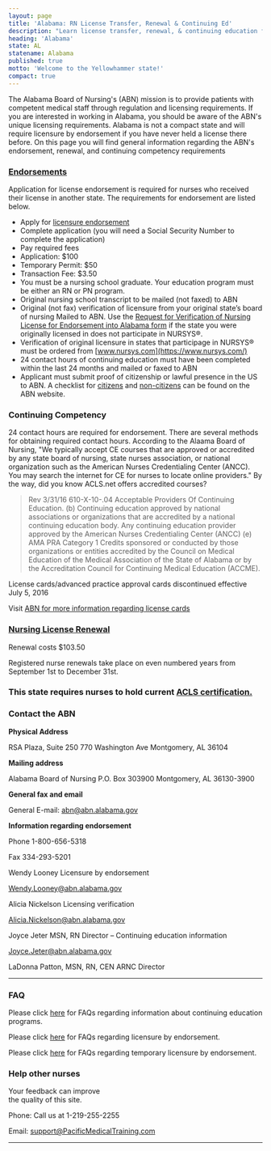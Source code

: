 ```yaml
---
layout: page
title: 'Alabama: RN License Transfer, Renewal & Continuing Ed'
description: "Learn license transfer, renewal, & continuing education for RNs in Alabama. Follow steps to keep your license up-to-date.\r"
heading: 'Alabama'
state: AL
statename: Alabama
published: true
motto: 'Welcome to the Yellowhammer state!'
compact: true
---
```


The Alabama Board of Nursing's (ABN) mission is to provide patients with
competent medical staff through regulation and licensing requirements.
If you are interested in working in Alabama, you should be aware of the
ABN's unique licensing requirements. Alabama is not a compact state and
will require licensure by endorsement if you have never held a license
there before. On this page you will find general information regarding
the ABN's endorsement, renewal, and continuing competency requirements

### [Endorsements](https://www.abn.alabama.gov/faq/how-do-i-know-if-i-am-supposed-to-request-a-verification-of-my-original-licensure-from-nursys/)

Application for license endorsement is required for nurses who received
their license in another state. The requirements for endorsement are
listed below.

-   Apply for [licensure
    endorsement](https://www.abn.alabama.gov/licensing/apply/licensure-by-endorsement/endorsement-basic-requirements/)
-   Complete application (you will need a Social Security Number to
    complete the application)
-   Pay required fees
  -   Application: \$100
  -   Temporary Permit: \$50
  -   Transaction Fee: \$3.50
-   You must be a nursing school graduate. Your education program must
    be either an RN or PN program.
-   Original nursing school transcript to be mailed (not faxed) to ABN
-   Original (not fax) verification of licensure from your original
    state’s board of nursing Mailed to ABN. Use the [Request for
    Verification of Nursing License for Endorsement into Alabama
    form](https://www.abn.alabama.gov/wp-content/uploads/2016/03/Verification-Request-Form1.pdf)
    if the state you were originally licensed in does not participate in
    NURSYS®.
-   Verification of original licensure in states that participage in
    NURSYS® must be ordered from
    [www.nursys.com](https://www.nursys.com/)
-   24 contact hours of continuing education must have been completed
    within the last 24 months and mailed or faxed to ABN
-   Applicant must submit proof of citizenship or lawful presence in the
    US to ABN. A checklist for
    [citizens](https://www.abn.alabama.gov/wp-content/uploads/2016/02/Citizenship_Endorsement_Checklist.pdf)
    and
    [non-citizens](https://www.abn.alabama.gov/wp-content/uploads/2016/02/NonCitizen_Endorsement_Checklist.pdf)
    can be found on the ABN website.

### Continuing Competency

24 contact hours are required for endorsement. There are several methods
for obtaining required contact hours. According to the Alaama Board of
Nursing, "We typically accept CE courses that are approved or accredited
by any state board of nursing, state nurses association, or national
organization such as the American Nurses Credentialing Center (ANCC).
You may search the internet for CE for nurses to locate online
providers." By the way, did you know ACLS.net offers accredited courses?

> Rev 3/31/16 610-X-10-.04 Acceptable Providers Of Continuing Education.
> (b) Continuing education approved by national associations or
> organizations that are accredited by a national continuing education
> body. Any continuing education provider approved by the American
> Nurses Credentialing Center (ANCC) (e) AMA PRA Category 1 Credits
> sponsored or conducted by those organizations or entities accredited
> by the Council on Medical Education of the Medical Association of the
> State of Alabama or by the Accreditation Council for Continuing
> Medical Education (ACCME).

License cards/advanced practice approval cards discontinued effective
July 5, 2016

Visit [ABN for more information regarding license
cards](https://www.abn.alabama.gov/2016/06/27/license-cards-advanced-practice-approval-cards-discontinued/)

### [Nursing License Renewal](https://www.abn.alabama.gov/licensing/renewal/)

Renewal costs \$103.50

Registered nurse renewals take place on even numbered years from
September 1st to December 31st.

### This state requires nurses to hold current [ACLS certification.](https://www.acls.net/alabama-acls-pals-bls)

### Contact the ABN

**Physical Address**

RSA Plaza, Suite 250
770 Washington Ave
Montgomery, AL
36104

**Mailing address**

Alabama Board of Nursing
P.O. Box 303900
Montgomery, AL
36130-3900

**General fax and email**

General E-mail:
[abn@abn.alabama.gov](mailto:abn@abn.alabama.gov?subject=Alabama%20RN%20license%20questions&body=Hello.%20rnmobility.com%20mentioned%20that%20this%20email%20address%20is%20where%20I%20can%20send%20my%20registered%20nurse%20license%20questions.)

**Information regarding endorsement**

Phone 1-800-656-5318

Fax 334-293-5201

Wendy Looney
Licensure by endorsement

[Wendy.Looney@abn.alabama.gov](mailto:Wendy.Looney@abn.alabama.gov?subject=Alabama%20RN%20license%20questions&body=Hello.%20rnmobility.com%20mentioned%20that%20you%20are%20the%20right%20person%20to%20contact%20regarding%20licensure%20by%20endorsement.%20I%20had%20a%20few%20questions%20about%20the%20process.)

Alicia Nickelson
Licensing verification

[Alicia.Nickelson@abn.alabama.gov](mailto:Alicia.Nickelson@abn.alabama.gov?subject=Alabama%20RN%20license%20verification%20questions&body=Hello.%20rnmobility.com%20mentioned%20that%20you%20are%20the%20right%20person%20to%20contact%20regarding%20licensure%20verification.%20I%20had%20a%20few%20questions%20about%20the%20process.)

Joyce Jeter MSN, RN
Director – Continuing education information

[Joyce.Jeter@abn.alabama.gov](mailto:Joyce.Jeter@abn.alabama.gov?subject=Alabama%20RN%20license%20verification%20questions&body=Hello.%20rnmobility.com%20mentioned%20that%20you%20are%20the%20right%20person%20to%20contact%20regarding%20continuing%20education.%20I%20had%20a%20few%20questions.)

LaDonna Patton, MSN, RN, CEN ARNC Director

* * * * *

### FAQ

Please click
[here](https://www.abn.alabama.gov/continuing-education-ce/) for FAQs
regarding information about continuing education programs.

Please click
[here](https://www.abn.alabama.gov/faq_category/byendorsementgen/) for
FAQs regarding licensure by endorsement.

Please click
[here](https://www.abn.alabama.gov/faq_category/byendorsementtemp/) for
FAQs regarding temporary licensure by endorsement.

### Help other nurses

Your feedback can improve \
 the quality of this site.

Phone: Call us at 1-219-255-2255

Email:
[support@PacificMedicalTraining.com](mailto:support@PacificMedicalTraining.com?subject=Alabama%20state%20page&body=Hi%2C%20I%20had%20questions%20about%20the%20Alabama%20state%20page.%20I%20would%20also%20like%20to%20buy%20your%20ACLS%2C%20PALS%2C%20and%20BLS%20courses!)

* * * * *
